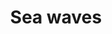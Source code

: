 ---
title: Sea waves
tags: ["sea", "waves", "ocean", "beach", "coast", "water", "nature"]
icon: sea-waves
svg: '<svg xmlns="http://www.w3.org/2000/svg" width="24" height="24" fill="none" viewBox="0 0 24 24" stroke-width="1.5" stroke-linecap="round" stroke-linejoin="round" stroke="currentColor"><path d="m3 5.918 1.764-.887a4.97 4.97 0 0 1 4.472 0l.528.266a4.97 4.97 0 0 0 4.472 0l.528-.266a4.97 4.97 0 0 1 4.472 0L21 5.918M3 10.446l1.764-.888a4.97 4.97 0 0 1 4.472 0l.528.266a4.97 4.97 0 0 0 4.472 0l.528-.266a4.97 4.97 0 0 1 4.472 0l1.764.888M3 14.973l1.764-.888a4.97 4.97 0 0 1 4.472 0l.528.266a4.97 4.97 0 0 0 4.472 0l.528-.266a4.97 4.97 0 0 1 4.472 0l1.764.888M3 19.5l1.764-.887a4.97 4.97 0 0 1 4.472 0l.528.265a4.97 4.97 0 0 0 4.472 0l.528-.265a4.97 4.97 0 0 1 4.472 0L21 19.5"/></svg>'
---